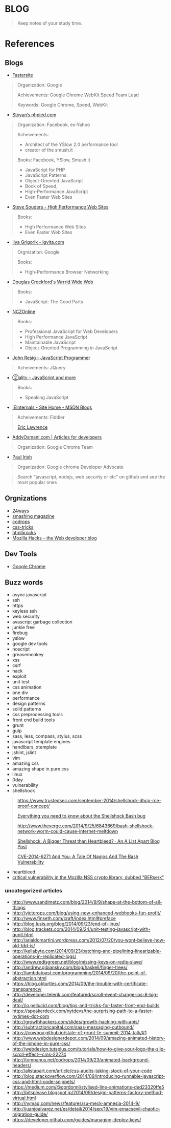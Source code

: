 BLOG
====

>    Keep notes of your study time.

# References

##  Blogs

*   [Fastersite](http://gent.ilcore.com)
>   Organization: Google
>   
>   Achievements: Google Chrome WebKit Speed Team Lead
>   
>   Keywords: Google Chrome, Speed, WebKit
*   [Stoyan’s phpied.com](http://www.phpied.com/)
>   Organization: Facebook, ex-Yahoo
>   
>   Acheivements: 
>   
>   *    Architect of the YSlow 2.0 performance tool
>   *    creator of the smush.it
>   
>   Books: Facebook, YSlow, Smush.it
>   
>   *   JavaScript for PHP
>   *   JavaScript Patterns
>   *   Object-Oriented JavaScript
>   *   Book of Speed,
>   *   High-Performance JavaScript
>   *   Even Faster Web Sites
*   [Steve Souders - High Performance Web Sites](http://stevesouders.com/)
>   Books:
>
>   *   High Performance Web Sites
>   *   Even Faster Web Sites
*   [Ilya Grigorik - igvita.com](https://www.igvita.com/)
>   Orgnization: Google
>   
>   Books:
>   
>   *    High-Performance Browser Networking
*   [Douglas Crockford's Wrrrld Wide Web](http://crockford.com/)
>    Books:
>
>    *   JavaScript: The Good Parts
*   [NCZOnline](http://www.nczonline.net/)
>    Books:
>
>    *   Professional JavaScript for Web Developers
>    *   High Performance JavaScript
>    *   Maintainable JavaScript
>    *   Object-Oriented Programming in JavaScript
*   [John Resig - JavaScript Programmer](http://ejohn.org/)
>    Acheivements: JQuery
*   [②ality – JavaScript and more](http://www.2ality.com/)
>   Books:
>
>   *   Speaking JavaScript
*   [IEInternals - Site Home - MSDN Blogs](http://blogs.msdn.com/b/ieinternals/)
>    Acheivements: Fiddler
>    
>    [Eric Lawrence](http://www.ericlawrence.com/eric/)
*   [AddyOsmani.com | Articles for developers](http://addyosmani.com/blog/)
>   Organization: Google Chrome Team
*   [Paul Irish](http://www.paulirish.com/)
>   Organization: Google chrome Developer Advocate

>   Search "javascript, nodejs, web security or etc" on github and see the most popular ones 

##  Orgnizations

*    [24ways](http://24ways.org/)
*    [smashing magazine](http://www.smashingmagazine.com/)
*    [codrops](http://tympanus.net/codrops/)
*    [css-tricks](http://css-tricks.com/)
*    [html5rocks](http://www.html5rocks.com/en/)
*    [Mozilla Hacks – the Web developer blog](https://hacks.mozilla.org/)

##   Dev Tools

*    [Google Chrome](https://developer.chrome.com/home)

## Buzz words

*   async javascript
*   ssh
*   https
*   keyless ssh
*   web security
*   avascript garbage collection
*   junkie free
*   firebug
*   yslow
*   google dev tools
*   noscript
*   greasemonkey
*   xss
*   csrf
*   hack
*   exploit
*   unit test
*   css animation
*   one div
*   performance
*   design patterns
*   solid patterns
*   css preprocessing tools
*   front end build tools
*   grunt
*   gulp
*   sass, less, compass, stylus, scss
*   javascript template engines
*   handlbars, xtemplate
*   jshint, jslint
*   vim
*   amazing css
*   amazing shape in pure css
*   linux
*   0day
*   vulnerability
*   shellshock
>   <https://www.trustedsec.com/september-2014/shellshock-dhcp-rce-proof-concept/>
>   
>   [Everything you need to know about the Shellshock Bash bug
](http://www.troyhunt.com/2014/09/everything-you-need-to-know-about.html)
>
>   <http://www.theverge.com/2014/9/25/6843669/bash-shellshock-network-worm-could-cause-internet-meltdown>
>
>   [Shellshock: A Bigger Threat than Heartbleed? ∙ An A List Apart Blog Post](http://alistapart.com/blog/post/shellshock-a-bigger-threat-than-heartbleed)
>   
>   [CVE-2014-6271 And You: A Tale Of Nagios And The Bash Vulnerability](http://blog.threatstack.com/labs/2014/9/25/cve-2014-6271-and-you-a-tale-of-nagios-and-the-bash-exploit)
*   heartbleed
*   [critical vulnerability in the Mozilla NSS crypto library, dubbed "BERserk"](http://www.intelsecurity.com/advanced-threat-research/index.html)

###  uncategorized articles
*   <http://www.sandimetz.com/blog/2014/9/9/shape-at-the-bottom-of-all-things>
*   <http://victorops.com/blog/using-new-enhanced-webhooks-fun-profit/>
*   <http://www.finseth.com/craft/index.html#preface>
*   <http://blog.lusis.org/blog/2014/09/23/end-of-linux/>
*   <http://blog.trackets.com/2014/09/24/unit-testing-javascript-with-qunit.html>
*   <http://arialdomartini.wordpress.com/2012/07/20/you-wont-believe-how-old-tdd-is/>
*   <http://kellabyte.com/2014/09/23/batching-and-pipelining-linearizable-operations-in-replicated-logs/>
*   <http://www.redisgreen.net/blog/missing-keys-on-redis-slave/>
*   <http://andrew.gibiansky.com/blog/haskell/finger-trees/>
*   <http://lambdatoast.com/programming/2014/09/20/the-point-of-abstraction.html>
*   <https://blog.okturtles.com/2014/09/the-trouble-with-certificate-transparency/>
*   <http://developer.telerik.com/featured/scroll-event-change-ios-8-big-deal/>
*   <http://io.pellucid.com/blog/tips-and-tricks-for-faster-front-end-builds>
*   <https://speakerdeck.com/nytdevs/the-surprising-path-to-a-faster-nytimes-dot-com>
*   <http://growthhackers.com/slides/growth-hacking-with-apis/>
*   <http://subtractioncapital.com/saas-messaging-outbound/>
*   <https://cowboy.github.io/state-of-grunt-fe-summit-2014-talk/#1>
*   <http://www.webdesignerdepot.com/2014/09/amazing-animated-history-of-the-iphone-in-pure-css/>
*   <http://webdesign.tutsplus.com/tutorials/how-to-give-your-logo-the-slip-scroll-effect--cms-22274>
*   <http://tympanus.net/codrops/2014/09/23/animated-background-headers/>
*   <http://alistapart.com/article/css-audits-taking-stock-of-your-code>
*   <http://blog.stackoverflow.com/2014/09/introducing-runnable-javascript-css-and-html-code-snippets/>
*   <https://medium.com/@gordonnl/stylised-line-animations-ded23320ffe5>
*   <http://bitsplease.blogspot.jp/2014/09/design-patterns-factory-method-virtual.html>
*   <http://nymag.com/news/features/su-meck-amnesia-2014-9/>
*   <http://juanjoalvarez.net/es/detail/2014/sep/19/vim-emacsevil-chaotic-migration-guide/>
*   <https://developer.github.com/guides/managing-deploy-keys/>
